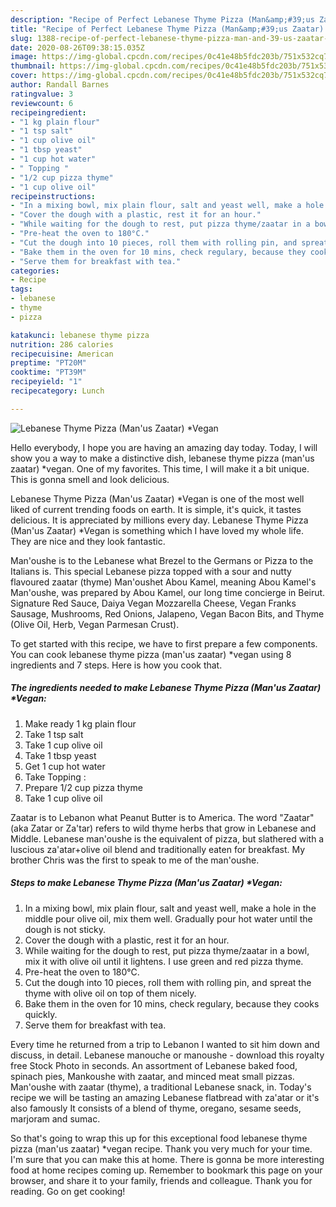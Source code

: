 ```yaml
---
description: "Recipe of Perfect Lebanese Thyme Pizza (Man&amp;#39;us Zaatar) *Vegan"
title: "Recipe of Perfect Lebanese Thyme Pizza (Man&amp;#39;us Zaatar) *Vegan"
slug: 1388-recipe-of-perfect-lebanese-thyme-pizza-man-and-39-us-zaatar-vegan
date: 2020-08-26T09:38:15.035Z
image: https://img-global.cpcdn.com/recipes/0c41e48b5fdc203b/751x532cq70/lebanese-thyme-pizza-manus-zaatar-vegan-recipe-main-photo.jpg
thumbnail: https://img-global.cpcdn.com/recipes/0c41e48b5fdc203b/751x532cq70/lebanese-thyme-pizza-manus-zaatar-vegan-recipe-main-photo.jpg
cover: https://img-global.cpcdn.com/recipes/0c41e48b5fdc203b/751x532cq70/lebanese-thyme-pizza-manus-zaatar-vegan-recipe-main-photo.jpg
author: Randall Barnes
ratingvalue: 3
reviewcount: 6
recipeingredient:
- "1 kg plain flour"
- "1 tsp salt"
- "1 cup olive oil"
- "1 tbsp yeast"
- "1 cup hot water"
- " Topping "
- "1/2 cup pizza thyme"
- "1 cup olive oil"
recipeinstructions:
- "In a mixing bowl, mix plain flour, salt and yeast well, make a hole in the middle pour olive oil, mix them well. Gradually pour hot water until the dough is not sticky."
- "Cover the dough with a plastic, rest it for an hour."
- "While waiting for the dough to rest, put pizza thyme/zaatar in a bowl, mix it with olive oil until it lightens. I use green and red pizza thyme."
- "Pre-heat the oven to 180°C."
- "Cut the dough into 10 pieces, roll them with rolling pin, and spreat the thyme with olive oil on top of them nicely."
- "Bake them in the oven for 10 mins, check regulary, because they cooks quickly."
- "Serve them for breakfast with tea."
categories:
- Recipe
tags:
- lebanese
- thyme
- pizza

katakunci: lebanese thyme pizza 
nutrition: 286 calories
recipecuisine: American
preptime: "PT20M"
cooktime: "PT39M"
recipeyield: "1"
recipecategory: Lunch

---
```



![Lebanese Thyme Pizza (Man&#39;us Zaatar) *Vegan](https://img-global.cpcdn.com/recipes/0c41e48b5fdc203b/751x532cq70/lebanese-thyme-pizza-manus-zaatar-vegan-recipe-main-photo.jpg)

Hello everybody, I hope you are having an amazing day today. Today, I will show you a way to make a distinctive dish, lebanese thyme pizza (man&#39;us zaatar) *vegan. One of my favorites. This time, I will make it a bit unique. This is gonna smell and look delicious.

Lebanese Thyme Pizza (Man&#39;us Zaatar) *Vegan is one of the most well liked of current trending foods on earth. It is simple, it's quick, it tastes delicious. It is appreciated by millions every day. Lebanese Thyme Pizza (Man&#39;us Zaatar) *Vegan is something which I have loved my whole life. They are nice and they look fantastic.

Man&#39;oushe is to the Lebanese what Brezel to the Germans or Pizza to the Italians is. This special Lebanese pizza topped with a sour and nutty flavoured zaatar (thyme) Man&#39;oushet Abou Kamel, meaning Abou Kamel&#39;s Man&#39;oushe, was prepared by Abou Kamel, our long time concierge in Beirut. Signature Red Sauce, Daiya Vegan Mozzarella Cheese, Vegan Franks Sausage, Mushrooms, Red Onions, Jalapeno, Vegan Bacon Bits, and Thyme (Olive Oil, Herb, Vegan Parmesan Crust).


To get started with this recipe, we have to first prepare a few components. You can cook lebanese thyme pizza (man&#39;us zaatar) *vegan using 8 ingredients and 7 steps. Here is how you cook that.

<!--inarticleads1-->

##### The ingredients needed to make Lebanese Thyme Pizza (Man&#39;us Zaatar) *Vegan:

1. Make ready 1 kg plain flour
1. Take 1 tsp salt
1. Take 1 cup olive oil
1. Take 1 tbsp yeast
1. Get 1 cup hot water
1. Take  Topping :
1. Prepare 1/2 cup pizza thyme
1. Take 1 cup olive oil


Zaatar is to Lebanon what Peanut Butter is to America. The word &#34;Zaatar&#34; (aka Zatar or Za&#39;tar) refers to wild thyme herbs that grow in Lebanese and Middle. Lebanese man&#39;oushe is the equivalent of pizza, but slathered with a luscious za&#39;atar+olive oil blend and traditionally eaten for breakfast. My brother Chris was the first to speak to me of the man&#39;oushe. 

<!--inarticleads2-->

##### Steps to make Lebanese Thyme Pizza (Man&#39;us Zaatar) *Vegan:

1. In a mixing bowl, mix plain flour, salt and yeast well, make a hole in the middle pour olive oil, mix them well. Gradually pour hot water until the dough is not sticky.
1. Cover the dough with a plastic, rest it for an hour.
1. While waiting for the dough to rest, put pizza thyme/zaatar in a bowl, mix it with olive oil until it lightens. I use green and red pizza thyme.
1. Pre-heat the oven to 180°C.
1. Cut the dough into 10 pieces, roll them with rolling pin, and spreat the thyme with olive oil on top of them nicely.
1. Bake them in the oven for 10 mins, check regulary, because they cooks quickly.
1. Serve them for breakfast with tea.


Every time he returned from a trip to Lebanon I wanted to sit him down and discuss, in detail. Lebanese manouche or manoushe - download this royalty free Stock Photo in seconds. An assortment of Lebanese baked food, spinach pies, Mankoushe with zaatar, and minced meat small pizzas. Man&#39;oushe with zaatar (thyme), a traditional Lebanese snack, in. Today&#39;s recipe we will be tasting an amazing Lebanese flatbread with za&#39;atar or it&#39;s also famously It consists of a blend of thyme, oregano, sesame seeds, marjoram and sumac. 

So that's going to wrap this up for this exceptional food lebanese thyme pizza (man&#39;us zaatar) *vegan recipe. Thank you very much for your time. I'm sure that you can make this at home. There is gonna be more interesting food at home recipes coming up. Remember to bookmark this page on your browser, and share it to your family, friends and colleague. Thank you for reading. Go on get cooking!
